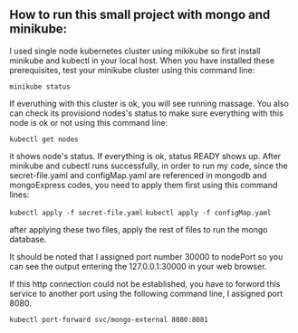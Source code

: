 ## How to run this small project with mongo and minikube:

I used single node kubernetes cluster using mikikube so first install minikube and kubectl in your local host. 
When you have installed these prerequisites, test your minikube cluster using this command line:

`minikube status`

If everuthing with this cluster is ok, you will see running massage. 
You also can check its provisiond nodes's status to make sure everything with this node is ok or not using this command line: 

`kubectl get nodes`

it shows node's status. If everything is ok, status READY shows up.
After minikube and cubectl runs successfully, in order to run my code, since the secret-file.yaml and configMap.yaml are referenced in mongodb and mongoExpress codes, you need to apply them first using this command lines:

`kubectl apply -f secret-file.yaml`
`kubectl apply -f configMap.yaml`

after applying these two files, apply the rest of files to run the mongo database. 

It should be noted that I assigned port number 30000 to nodePort so you can see the output entering the 127.0.0.1:30000 in your web browser.

If this http connection could not be established, you have to forword this service to another port using the following command line, I assigned port 8080.

`kubectl port-forward svc/mongo-external 8080:8081`
